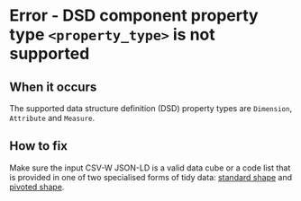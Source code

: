 # Error - DSD component property type `<property_type>` is not supported

## When it occurs

The supported data structure definition (DSD) property types are `Dimension`,  `Attribute` and `Measure`.

## How to fix

Make sure the input CSV-W JSON-LD is a valid data cube or a code list that is provided in one of two specialised forms of tidy data: [standard shape](../../shape-data/standard-shape.md) and [pivoted shape](../../shape-data/pivoted-shape.md).
